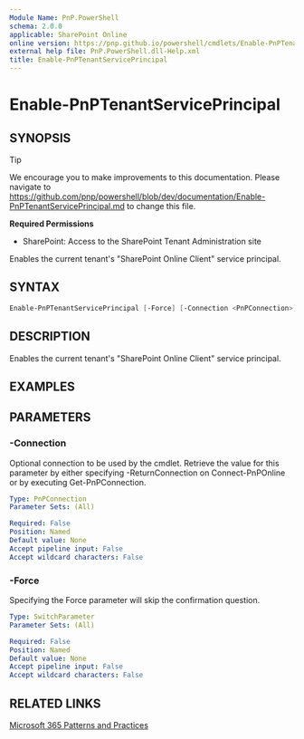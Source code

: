 ```yaml
---
Module Name: PnP.PowerShell
schema: 2.0.0
applicable: SharePoint Online
online version: https://pnp.github.io/powershell/cmdlets/Enable-PnPTenantServicePrincipal.html
external help file: PnP.PowerShell.dll-Help.xml
title: Enable-PnPTenantServicePrincipal
---
```

  
# Enable-PnPTenantServicePrincipal

## SYNOPSIS

> [!TIP]
> We encourage you to make improvements to this documentation. Please navigate to https://github.com/pnp/powershell/blob/dev/documentation/Enable-PnPTenantServicePrincipal.md to change this file.


**Required Permissions**

* SharePoint: Access to the SharePoint Tenant Administration site

Enables the current tenant's "SharePoint Online Client" service principal.

## SYNTAX

```powershell
Enable-PnPTenantServicePrincipal [-Force] [-Connection <PnPConnection>] [<CommonParameters>]
```

## DESCRIPTION
Enables the current tenant's "SharePoint Online Client" service principal.

## EXAMPLES

## PARAMETERS

### -Connection
Optional connection to be used by the cmdlet. Retrieve the value for this parameter by either specifying -ReturnConnection on Connect-PnPOnline or by executing Get-PnPConnection.

```yaml
Type: PnPConnection
Parameter Sets: (All)

Required: False
Position: Named
Default value: None
Accept pipeline input: False
Accept wildcard characters: False
```

### -Force
Specifying the Force parameter will skip the confirmation question.

```yaml
Type: SwitchParameter
Parameter Sets: (All)

Required: False
Position: Named
Default value: None
Accept pipeline input: False
Accept wildcard characters: False
```

## RELATED LINKS

[Microsoft 365 Patterns and Practices](https://aka.ms/m365pnp)



